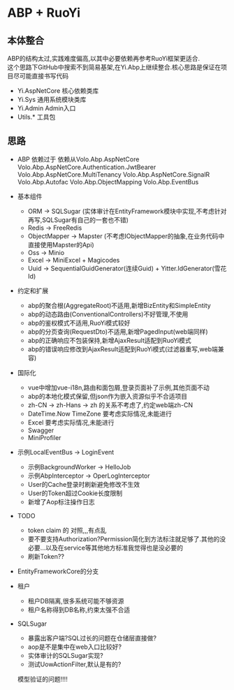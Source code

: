 # ABP + RuoYi

## 本体整合

ABP的结构太过,实践难度偏高,以其中必要依赖再参考RuoYi框架更适合.</br>
这个思路下GitHub中搜索不到简易基架,在Yi.Abp上继续整合.核心思路是保证在项目尽可能直接书写代码</br>

- Yi.AspNetCore
  核心依赖类库
- Yi.Sys
  通用系统模块类库
- Yi.Admin
  Admin入口
- Utils.*
  工具包

## 思路

- ABP
  依赖过于
  依赖从Volo.Abp.AspNetCore
  Volo.Abp.AspNetCore.Authentication.JwtBearer
  Volo.Abp.AspNetCore.MultiTenancy
  Volo.Abp.AspNetCore.SignalR
  Volo.Abp.Autofac
  Volo.Abp.ObjectMapping
  Volo.Abp.EventBus
- 基本组件
  - ORM -> SQLSugar (实体审计在EntityFramework模块中实现,不考虑针对再写,SQLSugar有自己的一套也不错)
  - Redis -> FreeRedis
  - ObjectMapper -> Mapster (不考虑IObjectMapper的抽象,在业务代码中直接使用Mapster的Api)
  - Oss -> Minio
  - Excel -> MiniExcel + Magicodes
  - Uuid ->  SequentialGuidGenerator(连续Guid) + Yitter.IdGenerator(雪花Id)
- 约定和扩展
  - abp的聚合根(AggregateRoot)不适用,新增BizEntity和SimpleEntity
  - abp的动态路由(ConventionalControllers)不好管理,不使用
  - abp的鉴权模式不适用,RuoYi模式较好
  - abp的分页查询(RequestDto)不适用,新增PagedInput(web端同样)
  - abp的正确响应不包装保持,新增AjaxResult适配到RuoYi模式
  - abp的错误响应修改到AjaxResult适配到RuoYi模式(过滤器重写,web端兼容)
- 国际化
  - vue中增加vue-i18n,路由和面包屑,登录页面补了示例,其他页面不动
  - abp的本地化模式保留,但json作为嵌入资源似乎不合适项目
  - zh-CN -> zh-Hans -> zh 的关系不考虑了,约定web端zh-CN
  - DateTime.Now TimeZone 要考虑实际情况,未能进行
  - Excel 要考虑实际情况,未能进行
  - Swagger
  - MiniProfiler
- 示例LocalEventBus -> LoginEvent
  - 示例BackgroundWorker -> HelloJob
  - 示例AbpInterceptor -> OperLogInterceptor
  - User的Cache登录时刷新避免修改不生效
  - User的Token超过Cookie长度限制
  - 新增了Aop标注操作日志

- TODO
  - token claim 的 对照,,,有点乱
  - 要不要支持Authorization?Permission简化到方法标注就足够了.其他的没必要...以及在service等其他地方标准我觉得也是没必要的
  - 刷新Token??
 - EntityFrameworkCore的分支
 - 租户
   - 租户DB隔离,很多系统可能不够资源
   - 租户名称得到DB名称,约束太强不合适
 - SQLSugar
    - 暴露出客户端?SQL过长的问题在仓储层直接做?
    - aop是不是集中在web入口比较好?
    - 实体审计的SQLSugar实现?
    - 测试UowActionFilter,默认是有的?


    模型验证的问题!!!!